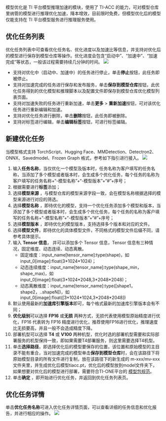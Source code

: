 模型优化是 TI 平台模型推理加速的模块，使用了 TI-ACC 的能力，可对模型仓库里纳管的模型进行推理优化加速，降本增效，目前限时免费，但模型优化后的模型仅能支持在 TI 平台模型服务进行推理服务使用。

## 优化任务列表
优化任务列表中可查看优化任务名、优化进度以及加速比等信息，并支持对优化后的模型进行保存到模型仓库等操作。优化进度会包含“启动中”、“加速中”、“加速完成”等状态，一般该过程需要持续几分钟的时间。
![](https://qcloudimg.tencent-cloud.cn/raw/34c7b32ac0c5d57ba814a6d9bf853df0.png)

-	支持对优化中（启动中、加速中）的任务进行停止，单击**停止**按钮，此任务即被停止。
-	支持对加速完成的任务进行保存和发布服务，单击**保存到模型仓库**按钮，此优化任务得到的优化模型和推理脚本以及配置文件即保存到模型仓库优化模型列表页面。
-	支持对加速失败的任务进行重新加速，单击**更多** > **重新加速**按钮，可对该优化任务进行重新编辑和加速。
-	支持对优化任务进行删除，单击**删除**按钮，此任务即被删除。
-	支持对标签进行编辑，单击**编辑标签**按钮，可进行标签编辑。

## 新建优化任务
当模型格式支持 TorchScript、Hugging Face、MMDetection、Detectron2、ONNX、Savedmodel、Frozen Graph 格式，参考如下指引进行接入。
![](https://qcloudimg.tencent-cloud.cn/raw/591ed845bb95179f92a4fbb14a2d20e8.png)
1. 输入**任务名称**，当仅优化一个模型及版本时，任务名称为客户填写的任务名称，当添加了多个模型或者版本时，会生成多个优化任务，每个任务的名称为客户填写的任务名称+“-模型名称”+“-模型版本”+“#”+序号；
2. 根据需要进行**标签**添加；
3. 选择**模型来源** ，与模型仓库的模型来源字段一致，会在模型名称根据选择的模型来源进行对应的筛选。
4. 选择**模型名称** ，即待优化的模型，支持一个优化任务添加多个模型和版本，当添加了多个模型或者版本时，会生成多个优化任务，每个任务的名称为客户填写的任务名称+“-模型名称”+“-模型版本”+“#”+序号；
5. 选择**模型版本** ，即待优化的模型版本，支持选择多个版本和对应的文件。
6. 选择**模型文件**，即待优化的具体模型文件，不同格式的模型文件后缀不同，请参考具体提示。
7. 输入 **Tensor 信息**， 并可以添加多个 Tensor 信息，Tensor 信息有三种情况，固定维度、动态连续、动态离散。
	- 固定维度：input_name[tensor_name]:type(shape)，如 input_0[image]:float(3\*1024\*1024)；
	- 动态连续维度：input_name[tensor_name]:type(shape_min，shape_max)，如 input_0[image]:float(3\*1024\*2048,3\*2048\*2048)；
	- 动态离散维度：input_name[tensor_name]:type([shape1，shape2，..shapeN])，如 input_0[image]:float([3\*1024\*1024,3\*2048\*2048]) 
8. 默认使用最新的**加速库引擎版本**即可，每个格式最新的加速库引擎版本会有不同；
9. **优化级别**可以选择 **FP16** 或**无损** 两种方式，无损代表使用模型原始精度进行优化，FP16 代表转为 FP16 精度进行优化，推荐使用FP16进行优化，推理速度比无损要高，并且一般不会造成精度下降。
10. 部署机型可以选择 **T4** 或 **V100** 两种机型，优化时选的部署机型需要和实际部署服务的机型保持一致，即如果需要T4部署服务，则这里需要选择T4机型。
11. 单击**选择路径**，即选择优化后的模型要保存的位置，该位置和原始模型的主目录不能有重合，当对加速完成的模型单击**保存到模型仓库**时，会在该路径下将原始模型目录的所有文件进行复制，放在该路径下的新生成的 m-xxx/mv-xxx 文件夹里，并生成优化后模型tiacc.pt，优化后的模型放到model文件夹下，如果想要对优化后的模型进行部署，需要符合TI-ONE平台的 [模型包规范](https://cloud.tencent.com/document/product/851/74145)。
12. 单击**确定** ，即开始进行优化任务，并返回到优化任务列表页。



## 优化任务详情

单击**优化任务名称**可进入优化任务详情页面，可以查看详细的任务信息和优化报告，并进行相应的操作。
![](https://qcloudimg.tencent-cloud.cn/raw/f7739131326f1b482c8d99c5f7330383.png)
